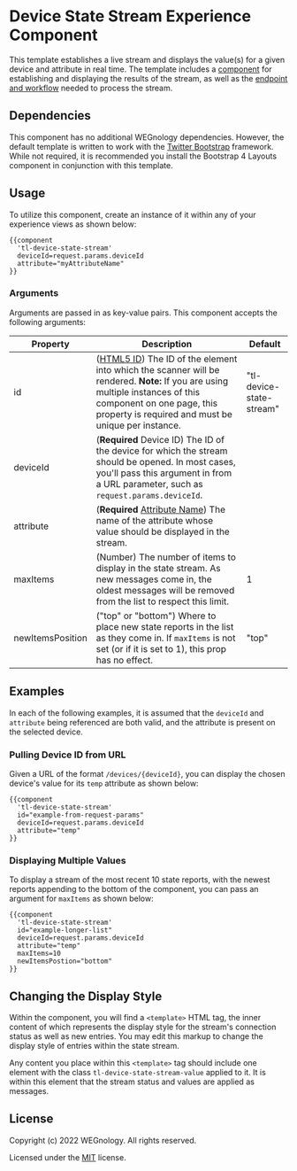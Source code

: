 # Device State Stream Experience Component

This template establishes a live stream and displays the value(s) for a given device and attribute in real time. The template includes a [component](https://docs.app.wnology.io/experiences/views/#components) for establishing and displaying the results of the stream, as well as the [endpoint and workflow](https://docs.app.wnology.io/experiences/streaming-endpoints/) needed to process the stream.

## Dependencies

This component has no additional WEGnology dependencies. However, the default template is written to work with the [Twitter Bootstrap](https://getbootstrap.com/) framework. While not required, it is recommended you install the Bootstrap 4 Layouts component in conjunction with this template.

## Usage

To utilize this component, create an instance of it within any of your experience views as shown below:

```
{{component
  'tl-device-state-stream'
  deviceId=request.params.deviceId
  attribute="myAttributeName"
}}
```

### Arguments

Arguments are passed in as key-value pairs. This component accepts the following arguments:

| Property         | Description                                                                                                                                                                                                                                                                                         | Default                  |
|------------------|-----------------------------------------------------------------------------------------------------------------------------------------------------------------------------------------------------------------------------------------------------------------------------------------------------|--------------------------|
| id               | ([HTML5 ID](https://developer.mozilla.org/en-US/docs/Web/HTML/Global_attributes/id)) The ID of the element into which the scanner will be rendered. **Note:** If you are using multiple instances of this component on one page, this property is required and must be unique per instance. | "tl-device-state-stream" |
| deviceId         | (**Required** Device ID) The ID of the device for which the stream should be opened. In most cases, you'll pass this argument in from a URL parameter, such as `request.params.deviceId`.                                                                                                           |                          |
| attribute        | (**Required** [Attribute Name](https://docs.app.wnology.io/devices/attributes/#creating-device-attributes)) The name of the attribute whose value should be displayed in the stream.                                                                                                                    |                          |
| maxItems         | (Number) The number of items to display in the state stream. As new messages come in, the oldest messages will be removed from the list to respect this limit.                                                                                                                                      | 1                        |
| newItemsPosition | ("top" or "bottom") Where to place new state reports in the list as they come in. If `maxItems` is not set (or if it is set to 1), this prop has no effect.                                                                                                                                         | "top"                    |

## Examples

In each of the following examples, it is assumed that the `deviceId` and `attribute` being referenced are both valid, and the attribute is present on the selected device.

### Pulling Device ID from URL

Given a URL of the format `/devices/{deviceId}`, you can display the chosen device's value for its `temp` attribute as shown below:

```
{{component
  'tl-device-state-stream'
  id="example-from-request-params"
  deviceId=request.params.deviceId
  attribute="temp"
}}
```

### Displaying Multiple Values

To display a stream of the most recent 10 state reports, with the newest reports appending to the bottom of the component, you can pass an argument for `maxItems` as shown below:

```
{{component
  'tl-device-state-stream'
  id="example-longer-list"
  deviceId=request.params.deviceId
  attribute="temp"
  maxItems=10
  newItemsPostion="bottom"
}}
```

## Changing the Display Style

Within the component, you will find a `<template>` HTML tag, the inner content of which represents the display style for the stream's connection status as well as new entries. You may edit this markup to change the display style of entries within the state stream.

Any content you place within this `<template>` tag should include one element with the class `tl-device-state-stream-value` applied to it. It is within this element that the stream status and values are applied as messages.

## License

Copyright (c) 2022 WEGnology. All rights reserved.

Licensed under the [MIT](https://github.com/WEGnology/wegnology-templates/blob/master/LICENSE.txt) license.